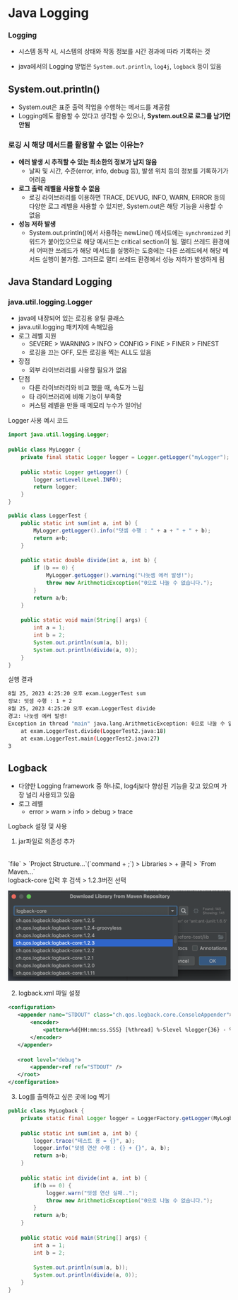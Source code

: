 # Java Logging

### Logging
- 시스템 동작 시, 시스템의 상태와 작동 정보를 시간 경과에 따라 기록하는 것

- java에서의 Logging 방법은 `System.out.println`, `log4j`, `logback` 등이 있음

## System.out.println()
- System.out은 표준 출력 작업을 수행하는 메서드를 제공함
- Logging에도 활용할 수 있다고 생각할 수 있으나, **System.out으로 로그를 남기면 안됨**

### 로깅 시 해당 메서드를 활용할 수 없는 이유는?
- **에러 발생 시 추적할 수 있는 최소한의 정보가 남지 않음**
    - 날짜 및 시간, 수준(error, info, debug 등), 발생 위치 등의 정보를 기록하기가 어려움
- **로그 출력 레벨을 사용할 수 없음**
    - 로깅 라이브러리를 이용하면 TRACE, DEVUG, INFO, WARN, ERROR 등의 다양한 로그 레벨을 사용할 수 있지만, System.out은 해당 기능을 사용할 수 없음
- **성능 저하 발생**
    - System.out.println()에서 사용하는 newLine() 메서드에는 `synchromized` 키워드가 붙어있으므로 해당 메서드는 critical section이 됨. 멀티 쓰레드 환경에서 어떠한 쓰레드가 해당 메서드를 실행하는 도중에는 다른 쓰레드에서 해당 메서드 실행이 불가함. 그러므로 멀티 쓰레드 환경에서 성능 저하가 발생하게 됨


## Java Standard Logging
### java.util.logging.Logger
- java에 내장되어 있는 로깅용 유틸 클래스
- java.util.logging 패키지에 속해있음
- 로그 레벨 지원 
    - SEVERE > WARNING > INFO > CONFIG > FINE > FINER > FINEST
    - 로깅을 끄는 OFF, 모든 로깅을 찍는 ALL도 있음
- 장점
    - 외부 라이브러리를 사용할 필요가 없음
- 단점
    - 다른 라이브러리와 비교 했을 때, 속도가 느림
    - 타 라이브러리에 비해 기능이 부족함
    - 커스텀 레벨을 만들 때 메모리 누수가 일어남

Logger 사용 예시 코드
```java
import java.util.logging.Logger;

public class MyLogger {
    private final static Logger logger = Logger.getLogger("myLogger");

    public static Logger getLogger() {
        logger.setLevel(Level.INFO);
        return logger;
    }
}
```
```java
public class LoggerTest {
    public static int sum(int a, int b) {
        MyLogger.getLogger().info("덧셈 수행 : " + a + " + " + b);
        return a+b;
    }

    public static double divide(int a, int b) {
        if (b == 0) {
            MyLogger.getLogger().warning("나눗셈 에러 발생!");
            throw new ArithmeticException("0으로 나눌 수 없습니다.");
        }
        return a/b;
    }

    public static void main(String[] args) {
        int a = 1;
        int b = 2;
        System.out.println(sum(a, b));
        System.out.println(divide(a, 0));
    }
}
```
실행 결과
```bash
8월 25, 2023 4:25:20 오후 exam.LoggerTest sum
정보: 덧셈 수행 : 1 + 2
8월 25, 2023 4:25:20 오후 exam.LoggerTest divide
경고: 나눗셈 에러 발생!
Exception in thread "main" java.lang.ArithmeticException: 0으로 나눌 수 없습니다.
	at exam.LoggerTest.divide(LoggerTest2.java:18)
	at exam.LoggerTest.main(LoggerTest2.java:27)
3
```

## Logback
- 다양한 Logging framework 중 하나로, log4j보다 향상된 기능을 갖고 있으며 가장 널리 사용되고 있음
- 로그 레벨
    - error > warn > info > debug > trace

Logback 설정 및 사용
1. jar파일로 의존성 추가
<br>
 `file` > `Project Structure...`(`command + ;`) > Libraries > + 클릭 > `From Maven...`
 <br>
 logback-core 입력 후 검색 > 1.2.3버전 선택

 ![Alt text](./image/1.png)

  2. logback.xml 파일 설정
 ```xml
 <configuration>
    <appender name="STDOUT" class="ch.qos.logback.core.ConsoleAppender">
        <encoder>
            <pattern>%d{HH:mm:ss.SSS} [%thread] %-5level %logger{36} - %msg%n</pattern>
        </encoder>
    </appender>

    <root level="debug">
        <appender-ref ref="STDOUT" />
    </root>
</configuration>
 ```

 3. Log를 출력하고 싶은 곳에 log 찍기
```java
public class MyLogback {
    private static final Logger logger = LoggerFactory.getLogger(MyLogback.class);

    public static int sum(int a, int b) {
        logger.trace("테스트 용 = {}", a);
        logger.info("덧셈 연산 수행 : {} + {}", a, b);
        return a+b;
    }

    public static int divide(int a, int b) {
        if(b == 0) {
            logger.warn("덧셈 연산 실패..");
            throw new ArithmeticException("0으로 나눌 수 없습니다.");
        }
        return a/b;
    }

    public static void main(String[] args) {
        int a = 1;
        int b = 2;

        System.out.println(sum(a, b));
        System.out.println(divide(a, 0));
    }
}
```

